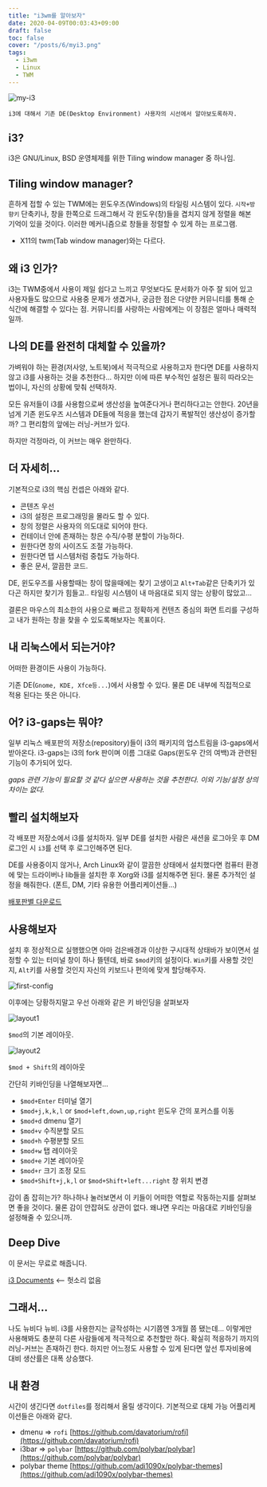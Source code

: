 ```yaml
---
title: "i3wm를 알아보자"
date: 2020-04-09T00:03:43+09:00
draft: false
toc: false
cover: "/posts/6/myi3.png"
tags:
  - i3wm
  - Linux
  - TWM 
---
```


![my-i3](/posts/6/myi3.png)

    i3에 대해서 기존 DE(Desktop Environment) 사용자의 시선에서 알아보도록하자.


## i3?
i3은 GNU/Linux, BSD 운영체제를 위한 Tiling window manager 중 하나임.

## Tiling window manager?

흔하게 접할 수 있는 TWM에는 윈도우즈(Windows)의 타일링 시스템이 있다. `시작+방향키` 단축키나, 창을 한쪽으로 드래그해서 각 윈도우(창)들을 겹치지 않게 정렬을 해본 기억이 있을 것이다. 이러한 메커니즘으로 창들을 정렬할 수 있게 하는 프로그램.

- X11의 twm(Tab window manager)와는 다르다.

## 왜 i3 인가?
i3는 TWM중에서 사용이 제일 쉽다고 느끼고 무엇보다도 문서화가 아주 잘 되어 있고 사용자들도 많으므로 사용중 문제가 생겼거나, 궁금한 점은 다양한 커뮤니티를 통해 순식간에 해결할 수 있다는 점. 커뮤니티를 사랑하는 사람에게는 이 장점은 얼마나 매력적일까.


## 나의 DE를 완전히 대체할 수 있을까?

가벼워야 하는 환경(저사양, 노트북)에서 적극적으로 사용하고자 한다면 DE를 사용하지 않고 i3를 사용하는 것을 추천한다... 하지만 이에 따른 부수적인 설정은 필히 따라오는 법이니, 자신의 상황에 맞춰 선택하자.

모든 유저들이 i3를 사용함으로써 생산성을 높여준다거나 편리하다고는 안한다. 20년을 넘게 기존 윈도우즈 시스템과 DE들에 적응을 했는데 갑자기 폭발적인 생산성이 증가할까? 그 편리함의 앞에는 러닝-커브가 있다.

하지만 걱정마라, 이 커브는 매우 완만하다.

## 더 자세히...

기본적으로 i3의 핵심 컨셉은 아래와 같다.

- 콘텐츠 우선
- i3의 설정은 프로그래밍을 몰라도 할 수 있다.
- 창의 정렬은 사용자의 의도대로 되어야 한다.
- 컨테이너 안에 존재하는 창은 수직/수평 분할이 가능하다.
- 원한다면 창의 사이즈도 조절 가능하다.
- 원한다면 탭 시스템처럼 중첩도 가능하다.
- 좋은 문서, 깔끔한 코드.

DE, 윈도우즈를 사용할때는 창이 많을때에는 찾기 고생이고 `Alt+Tab`같은 단축키가 있다곤 하지만 찾기가 힘들고.. 타일링 시스템이 내 마음대로 되지 않는 상황이 많았고...

결론은 마우스의 최소한의 사용으로 빠르고 정확하게 컨텐츠 중심의 화면 트리를 구성하고 내가 원하는 창을 찾을 수 있도록해보자는 목표이다.

## 내 리눅스에서 되는거야?

어떠한 환경이든 사용이 가능하다.

기존 DE(`Gnome, KDE, Xfce등...`)에서 사용할 수 있다. 물론 DE 내부에 직접적으로 적용 된다는 뜻은 아니다.

## 어? i3-gaps는 뭐야?
일부 리눅스 배포판의 저장소(repository)들이 i3의 패키지의 업스트림을 i3-gaps에서 받아온다. i3-gaps는 i3의 fork 판이며 이름 그대로 Gaps(윈도우 간의 여백)과 관련된 기능이 추가되어 있다.

*gaps 관련 기능이 필요할 것 같다 싶으면 사용하는 것을 추천한다. 이외 기능/설정 상의 차이는 없다.*

## 빨리 설치해보자

각 배포판 저장소에서 i3를 설치하자. 일부 DE를 설치한 사람은 새션을 로그아웃 후 DM 로그인 시 `i3`를 선택 후 로그인해주면 된다.

DE를 사용중이지 않거나, Arch Linux와 같이 깔끔한 상태에서 설치했다면 컴퓨터 환경에 맞는 드라이버나 lib들을 설치한 후 Xorg와 i3를 설치해주면 된다. 물론 추가적인 설정을 해줘한다. (폰트, DM, 기타 유용한 어플리케이션들...)

[배포판별 다운로드](https://i3wm.org/downloads/)

## 사용해보자

설치 후 정상적으로 실행했으면 아마 검은배경과 이상한 구시대적 상태바가 보이면서 설정할 수 있는 터미널 창이 하나 뜰텐데, 바로 `$mod`키의 설정이다. `Win`키를 사용할 것인지, `Alt`키를 사용할 것인지 자신의 키보드나 편의에 맞게 할당해주자. 

![first-config](/posts/6/firstconnfig.png)

이후에는 당황하지말고 우선 아래와 같은 키 바인딩을 살펴보자

![layout1](/posts/6/keyboard-layer1.png)

`$mod`의 기본 레이아웃.

![layout2](/posts/6/keyboard-layer2.png)

`$mod + Shift`의 레이아웃

간단히 키바인딩을 나열해보자면...
- `$mod+Enter` 터미널 열기
- `$mod+j,k,k,l` or `$mod+left,down,up,right` 윈도우 간의 포커스를 이동
- `$mod+d` dmenu 열기
- `$mod+v` 수직분할 모드
- `$mod+h` 수평분할 모드
- `$mod+w` 탭 레이아웃
- `$mod+e` 기본 레이아웃
- `$mod+r` 크기 조정 모드
- `$mod+Shift+j,k,l` or `$mod+Shift+left...right` 창 위치 변경

감이 좀 잡히는가? 하나하나 눌러보면서 이 키들이 어떠한 역할로 작동하는지를 살펴보면 좋을 것이다. 물론 감이 안잡혀도 상관이 없다. 왜냐면 우리는 마음대로 키바인딩을 설정해줄 수 있으니까.

## Deep Dive
이 문서는 무료로 해줍니다.

[i3 Documents](https://i3wm.org/docs/) <-- 헛소리 없음


## 그래서...

나도 뉴비다 뉴비. i3를 사용한지는 글작성하는 시기쯤엔 3개월 쯤 됐는데... 이렇게만 사용해봐도 충분히 다른 사람들에게 적극적으로 추천할만 하다. 확실히 적응하기 까지의 러닝-커브는 존재하긴 한다. 하지만 어느정도 사용할 수 있게 된다면 앞선 투자비용에 대비 생산률은 대폭 상승했다.

## 내 환경

시간이 생긴다면 `dotfiles`를 정리해서 올릴 생각이다. 기본적으로 대체 가능 어플리케이션들은 아래와 같다.

- dmenu => `rofi` [https://github.com/davatorium/rofi](https://github.com/davatorium/rofi)
- i3bar => `polybar` [https://github.com/polybar/polybar](https://github.com/polybar/polybar)
- polybar theme  [https://github.com/adi1090x/polybar-themes](https://github.com/adi1090x/polybar-themes)
